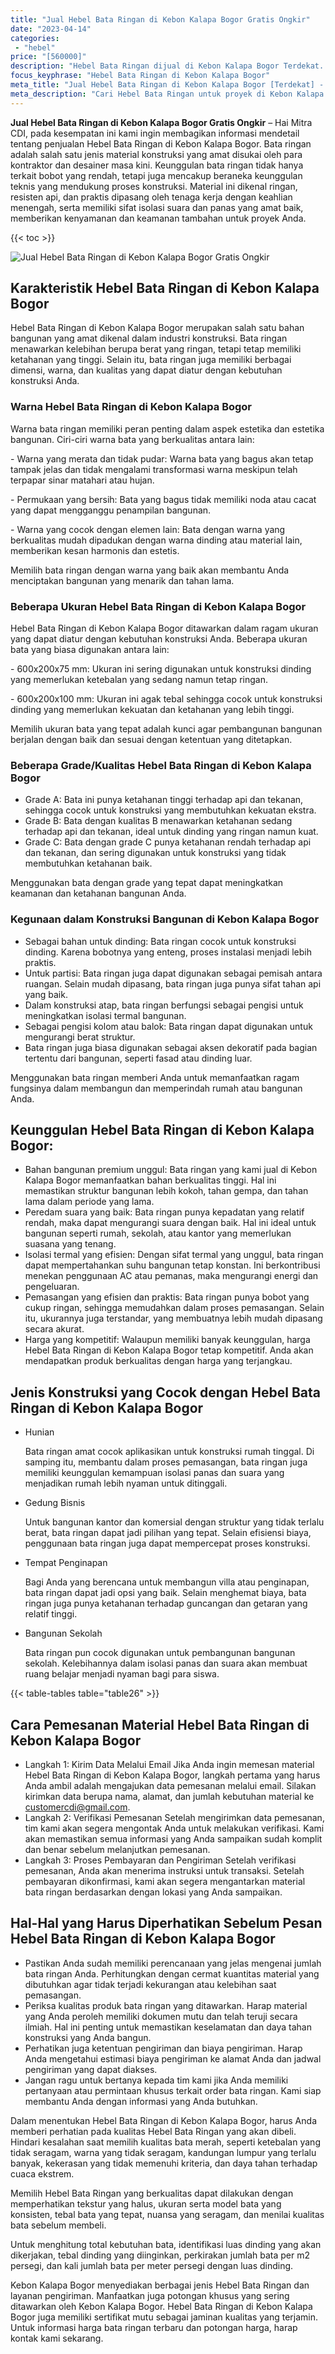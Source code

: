 ```yaml
---
title: "Jual Hebel Bata Ringan di Kebon Kalapa Bogor Gratis Ongkir"
date: "2023-04-14"
categories:
 - "hebel"
price: "[560000]"
description: "Hebel Bata Ringan dijual di Kebon Kalapa Bogor Terdekat. Hebel Bata Ringan ini sering digunakan dalam proyek pembangunan sebagai material dinding yang kokoh dan awet. Kontak kami untuk mendapatkan informasi lebih lanjut."
focus_keyphrase: "Hebel Bata Ringan di Kebon Kalapa Bogor"
meta_title: "Jual Hebel Bata Ringan di Kebon Kalapa Bogor [Terdekat] - CDI"
meta_description: "Cari Hebel Bata Ringan untuk proyek di Kebon Kalapa Bogor? Kami memiliki Hebel Bata Ringan berkualitas untuk bahan bangunan dinding. Segera dapatkan penawaran terbaik."
---
```


**Jual Hebel Bata Ringan di Kebon Kalapa Bogor Gratis Ongkir** – Hai Mitra CDI, pada kesempatan ini kami ingin membagikan informasi mendetail tentang penjualan Hebel Bata Ringan di Kebon Kalapa Bogor. Bata ringan adalah salah satu jenis material konstruksi yang amat disukai oleh para kontraktor dan desainer masa kini. Keunggulan bata ringan tidak hanya terkait bobot yang rendah, tetapi juga mencakup beraneka keunggulan teknis yang mendukung proses konstruksi. Material ini dikenal ringan, resisten api, dan praktis dipasang oleh tenaga kerja dengan keahlian menengah, serta memiliki sifat isolasi suara dan panas yang amat baik, memberikan kenyamanan dan keamanan tambahan untuk proyek Anda.

{{< toc >}}

![Jual Hebel Bata Ringan di Kebon Kalapa Bogor Gratis Ongkir](/images/hebel/hebel-bataringan-25.jpg)

## Karakteristik Hebel Bata Ringan di Kebon Kalapa Bogor

Hebel Bata Ringan di Kebon Kalapa Bogor merupakan salah satu bahan bangunan yang amat dikenal dalam industri konstruksi. Bata ringan menawarkan kelebihan berupa berat yang ringan, tetapi tetap memiliki ketahanan yang tinggi. Selain itu, bata ringan juga memiliki berbagai dimensi, warna, dan kualitas yang dapat diatur dengan kebutuhan konstruksi Anda.

### Warna Hebel Bata Ringan di Kebon Kalapa Bogor

Warna bata ringan memiliki peran penting dalam aspek estetika dan estetika bangunan. Ciri-ciri warna bata yang berkualitas antara lain:

\- Warna yang merata dan tidak pudar: Warna bata yang bagus akan tetap tampak jelas dan tidak mengalami transformasi warna meskipun telah terpapar sinar matahari atau hujan.

\- Permukaan yang bersih: Bata yang bagus tidak memiliki noda atau cacat yang dapat mengganggu penampilan bangunan.

\- Warna yang cocok dengan elemen lain: Bata dengan warna yang berkualitas mudah dipadukan dengan warna dinding atau material lain, memberikan kesan harmonis dan estetis.

Memilih bata ringan dengan warna yang baik akan membantu Anda menciptakan bangunan yang menarik dan tahan lama.

### Beberapa Ukuran Hebel Bata Ringan di Kebon Kalapa Bogor

Hebel Bata Ringan di Kebon Kalapa Bogor ditawarkan dalam ragam ukuran yang dapat diatur dengan kebutuhan konstruksi Anda. Beberapa ukuran bata yang biasa digunakan antara lain:

\- 600x200x75 mm: Ukuran ini sering digunakan untuk konstruksi dinding yang memerlukan ketebalan yang sedang namun tetap ringan.

\- 600x200x100 mm: Ukuran ini agak tebal sehingga cocok untuk konstruksi dinding yang memerlukan kekuatan dan ketahanan yang lebih tinggi.

Memilih ukuran bata yang tepat adalah kunci agar pembangunan bangunan berjalan dengan baik dan sesuai dengan ketentuan yang ditetapkan.

### Beberapa Grade/Kualitas Hebel Bata Ringan di Kebon Kalapa Bogor

*   Grade A: Bata ini punya ketahanan tinggi terhadap api dan tekanan, sehingga cocok untuk konstruksi yang membutuhkan kekuatan ekstra.
*   Grade B: Bata dengan kualitas B menawarkan ketahanan sedang terhadap api dan tekanan, ideal untuk dinding yang ringan namun kuat.
*   Grade C: Bata dengan grade C punya ketahanan rendah terhadap api dan tekanan, dan sering digunakan untuk konstruksi yang tidak membutuhkan ketahanan baik.

Menggunakan bata dengan grade yang tepat dapat meningkatkan keamanan dan ketahanan bangunan Anda.

### Kegunaan dalam Konstruksi Bangunan di Kebon Kalapa Bogor

*   Sebagai bahan untuk dinding: Bata ringan cocok untuk konstruksi dinding. Karena bobotnya yang enteng, proses instalasi menjadi lebih praktis.
*   Untuk partisi: Bata ringan juga dapat digunakan sebagai pemisah antara ruangan. Selain mudah dipasang, bata ringan juga punya sifat tahan api yang baik.
*   Dalam konstruksi atap, bata ringan berfungsi sebagai pengisi untuk meningkatkan isolasi termal bangunan.
*   Sebagai pengisi kolom atau balok: Bata ringan dapat digunakan untuk mengurangi berat struktur.
*   Bata ringan juga biasa digunakan sebagai aksen dekoratif pada bagian tertentu dari bangunan, seperti fasad atau dinding luar.

Menggunakan bata ringan memberi Anda untuk memanfaatkan ragam fungsinya dalam membangun dan memperindah rumah atau bangunan Anda.

## Keunggulan Hebel Bata Ringan di Kebon Kalapa Bogor:

*   Bahan bangunan premium unggul: Bata ringan yang kami jual di Kebon Kalapa Bogor memanfaatkan bahan berkualitas tinggi. Hal ini memastikan struktur bangunan lebih kokoh, tahan gempa, dan tahan lama dalam periode yang lama.
*   Peredam suara yang baik: Bata ringan punya kepadatan yang relatif rendah, maka dapat mengurangi suara dengan baik. Hal ini ideal untuk bangunan seperti rumah, sekolah, atau kantor yang memerlukan suasana yang tenang.
*   Isolasi termal yang efisien: Dengan sifat termal yang unggul, bata ringan dapat mempertahankan suhu bangunan tetap konstan. Ini berkontribusi menekan penggunaan AC atau pemanas, maka mengurangi energi dan pengeluaran.
*   Pemasangan yang efisien dan praktis: Bata ringan punya bobot yang cukup ringan, sehingga memudahkan dalam proses pemasangan. Selain itu, ukurannya juga terstandar, yang membuatnya lebih mudah dipasang secara akurat.
*   Harga yang kompetitif: Walaupun memiliki banyak keunggulan, harga Hebel Bata Ringan di Kebon Kalapa Bogor tetap kompetitif. Anda akan mendapatkan produk berkualitas dengan harga yang terjangkau.

## Jenis Konstruksi yang Cocok dengan Hebel Bata Ringan di Kebon Kalapa Bogor

*   Hunian

    Bata ringan amat cocok aplikasikan untuk konstruksi rumah tinggal. Di samping itu, membantu dalam proses pemasangan, bata ringan juga memiliki keunggulan kemampuan isolasi panas dan suara yang menjadikan rumah lebih nyaman untuk ditinggali.
*   Gedung Bisnis

    Untuk bangunan kantor dan komersial dengan struktur yang tidak terlalu berat, bata ringan dapat jadi pilihan yang tepat. Selain efisiensi biaya, penggunaan bata ringan juga dapat mempercepat proses konstruksi.
*   Tempat Penginapan

    Bagi Anda yang berencana untuk membangun villa atau penginapan, bata ringan dapat jadi opsi yang baik. Selain menghemat biaya, bata ringan juga punya ketahanan terhadap guncangan dan getaran yang relatif tinggi.
*   Bangunan Sekolah

    Bata ringan pun cocok digunakan untuk pembangunan bangunan sekolah. Kelebihannya dalam isolasi panas dan suara akan membuat ruang belajar menjadi nyaman bagi para siswa.

{{< table-tables table="table26" >}}

## Cara Pemesanan Material Hebel Bata Ringan di Kebon Kalapa Bogor

*   Langkah 1: Kirim Data Melalui Email
Jika Anda ingin memesan material Hebel Bata Ringan di Kebon Kalapa Bogor, langkah pertama yang harus Anda ambil adalah mengajukan data pemesanan melalui email. Silakan kirimkan data berupa nama, alamat, dan jumlah kebutuhan material ke customercdi@gmail.com.
*   Langkah 2: Verifikasi Pemesanan
Setelah mengirimkan data pemesanan, tim kami akan segera mengontak Anda untuk melakukan verifikasi. Kami akan memastikan semua informasi yang Anda sampaikan sudah komplit dan benar sebelum melanjutkan pemesanan.
*   Langkah 3: Proses Pembayaran dan Pengiriman
Setelah verifikasi pemesanan, Anda akan menerima instruksi untuk transaksi. Setelah pembayaran dikonfirmasi, kami akan segera mengantarkan material bata ringan berdasarkan dengan lokasi yang Anda sampaikan.

## Hal-Hal yang Harus Diperhatikan Sebelum Pesan Hebel Bata Ringan di Kebon Kalapa Bogor

*   Pastikan Anda sudah memiliki perencanaan yang jelas mengenai jumlah bata ringan Anda. Perhitungkan dengan cermat kuantitas material yang dibutuhkan agar tidak terjadi kekurangan atau kelebihan saat pemasangan.
*   Periksa kualitas produk bata ringan yang ditawarkan. Harap material yang Anda peroleh memiliki dokumen mutu dan telah teruji secara ilmiah. Hal ini penting untuk memastikan keselamatan dan daya tahan konstruksi yang Anda bangun.
*   Perhatikan juga ketentuan pengiriman dan biaya pengiriman. Harap Anda mengetahui estimasi biaya pengiriman ke alamat Anda dan jadwal pengiriman yang dapat diakses.
*   Jangan ragu untuk bertanya kepada tim kami jika Anda memiliki pertanyaan atau permintaan khusus terkait order bata ringan. Kami siap membantu Anda dengan informasi yang Anda butuhkan.

Dalam menentukan Hebel Bata Ringan di Kebon Kalapa Bogor, harus Anda memberi perhatian pada kualitas Hebel Bata Ringan yang akan dibeli. Hindari kesalahan saat memilih kualitas bata merah, seperti ketebalan yang tidak seragam, warna yang tidak seragam, kandungan lumpur yang terlalu banyak, kekerasan yang tidak memenuhi kriteria, dan daya tahan terhadap cuaca ekstrem.

Memilih Hebel Bata Ringan yang berkualitas dapat dilakukan dengan memperhatikan tekstur yang halus, ukuran serta model bata yang konsisten, tebal bata yang tepat, nuansa yang seragam, dan menilai kualitas bata sebelum membeli.

Untuk menghitung total kebutuhan bata, identifikasi luas dinding yang akan dikerjakan, tebal dinding yang diinginkan, perkirakan jumlah bata per m2 persegi, dan kali jumlah bata per meter persegi dengan luas dinding.

Kebon Kalapa Bogor menyediakan berbagai jenis Hebel Bata Ringan dan layanan pengiriman. Manfaatkan juga potongan khusus yang sering ditawarkan oleh Kebon Kalapa Bogor. Hebel Bata Ringan di Kebon Kalapa Bogor juga memiliki sertifikat mutu sebagai jaminan kualitas yang terjamin. Untuk informasi harga bata ringan terbaru dan potongan harga, harap kontak kami sekarang.